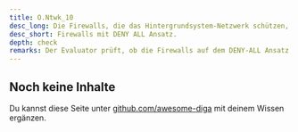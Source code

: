 ```yaml
---
title: O.Ntwk_10
desc_long: Die Firewalls, die das Hintergrundsystem-Netzwerk schützen, MÜSSEN auf dem DENY-ALL Ansatz basieren, also explizit alle nicht erlaubten Verbindungen verwerfen.
desc_short: Firewalls mit DENY ALL Ansatz.
depth: check
remarks: Der Evaluator prüft, ob die Firewalls auf dem DENY-ALL Ansatz basieren, also explizit alle nicht erlaubten Verbindungen verwerfen.
---
```


## Noch keine Inhalte

Du kannst diese Seite unter [github.com/awesome-diga](https://github.com/awesome-diga/tr-faq) mit deinem Wissen ergänzen.

